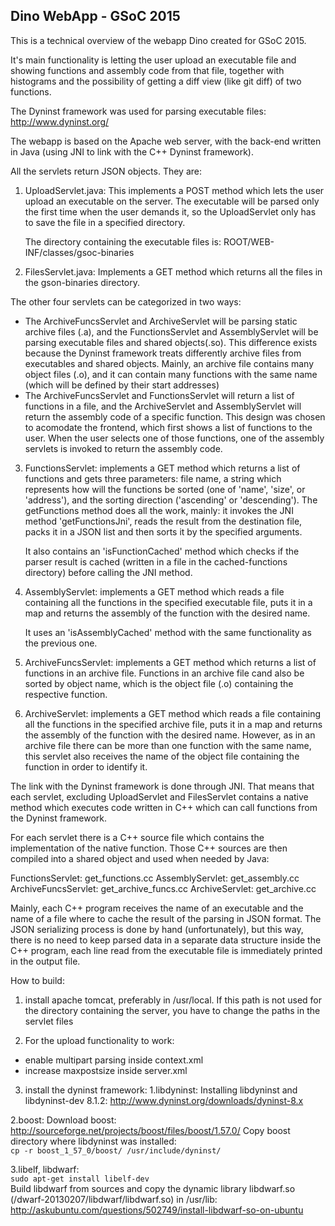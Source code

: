 ## Dino WebApp - GSoC 2015

This is a technical overview of the webapp Dino created for GSoC 2015.

It's main functionality is letting the user upload an executable file and
showing functions and assembly code from that file, together with histograms
and the possibility of getting a diff view (like git diff) of two functions.

The Dyninst framework was used for parsing executable files: http://www.dyninst.org/

The webapp is based on the Apache web server, with the back-end written in
Java (using JNI to link with the C++ Dyninst framework).

All the servlets return JSON objects.
They are:
1. UploadServlet.java:
    This implements a POST method which lets the user upload an executable on
    the server. The executable will be parsed only the first time when the user
    demands it, so the UploadServlet only has to save the file in a specified
    directory.

	The directory containing the executable files is:
	ROOT/WEB-INF/classes/gsoc-binaries

2. FilesServlet.java:
    Implements a GET method which returns all the files in the gson-binaries
    directory.

 The other four servlets can be categorized in two ways:
  * The ArchiveFuncsServlet and ArchiveServlet will be parsing static archive
    files (.a), and the FunctionsServlet and AssemblyServlet will be parsing
    executable files and shared objects(.so). This difference exists because
		the Dyninst framework treats differently archive files from executables
		and shared objects. Mainly, an archive file contains many object files
		(.o), and it can contain many functions with the same name (which will be
		defined by their start addresses)
  * The ArchiveFuncsServlet and FunctionsServlet will return a list of
    functions in a file, and the ArchiveServlet and AssemblyServlet will
		return the assembly code of a specific function.
		This design was chosen to acomodate the frontend, which first shows a list
		of functions to the user. When the user selects one of those functions, one
		of the assembly servlets is invoked to return the assembly code.

3. FunctionsServlet: implements a GET method which returns a list of
    functions and gets three parameters: file name, a string which represents
    how will the functions be sorted (one of 'name', 'size', or 'address'), and
    the sorting direction ('ascending' or 'descending').
    The getFunctions method does all the work, mainly: it invokes the JNI method
    'getFunctionsJni', reads the result from the destination file, packs it in a
    JSON list and then sorts it by the specified arguments.

    It also contains an 'isFunctionCached' method which checks if the parser
    result is cached (written in a file in the cached-functions directory) before
    calling the JNI method.

4. AssemblyServlet: implements a GET method which reads a file containing
    all the functions in the specified executable file, puts it in a map and
		returns the assembly of the function with the desired name.

    It uses an 'isAssemblyCached' method with the same functionality as the
		previous one.

5. ArchiveFuncsServlet: implements a GET method which returns a list of
    functions in an archive file. Functions in an archive file cand also be
		sorted by object name, which is the object file (.o) containing the
		respective function.

6. ArchiveServlet: implements a GET method which reads a file containing all
    the functions in the specified archive file, puts it in a map and returns the
    assembly of the function with the desired name. However, as in an archive
    file there can be more than one function with the same name, this servlet
    also receives the name of the object file containing the function in order
		to identify it.

The link with the Dyninst framework is done through JNI. That means that each
servlet, excluding UploadServlet and FilesServlet contains a native method
which executes code written in C++ which can call functions from the Dyninst
framework.

For each servlet there is a C++ source file which contains the implementation
of the native function. Those C++ sources are then compiled into a shared
object and used when needed by Java:

FunctionsServlet: get_functions.cc
AssemblyServlet: get_assembly.cc
ArchiveFuncsServlet: get_archive_funcs.cc
ArchiveServlet: get_archive.cc

Mainly, each C++ program receives the name of an executable and the name of a
file where to cache the result of the parsing in JSON format. The JSON
serializing process is done by hand (unfortunately), but this way, there is no
need to keep parsed data in a separate data structure inside the C++ program,
each line read from the executable file is immediately printed in the output
file.

How to build:  
1. install apache tomcat, preferably in /usr/local. If this path is not used for the directory containing the server, you have to change the paths in the servlet files  

2. For the upload functionality to work:
  * enable multipart parsing inside context.xml
  * increase maxpostsize inside server.xml  

3. install the dyninst framework:
  1.libdyninst: Installing libdyninst and libdyninst-dev 8.1.2: http://www.dyninst.org/downloads/dyninst-8.x  

  2.boost: Download boost: http://sourceforge.net/projects/boost/files/boost/1.57.0/ Copy boost directory where libdyninst was installed:  
```cp -r boost_1_57_0/boost/ /usr/include/dyninst/  ```

  3.libelf, libdwarf:  
```sudo apt-get install libelf-dev```   
Build libdwarf from sources and copy the dynamic library libdwarf.so (/dwarf-20130207/libdwarf/libdwarf.so) in /usr/lib:    
http://askubuntu.com/questions/502749/install-libdwarf-so-on-ubuntu


